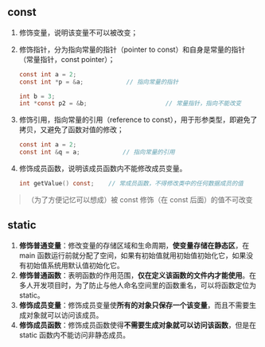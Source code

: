 ## const



1. 修饰变量，说明该变量不可以被改变；

2. 修饰指针，分为指向常量的指针（pointer to const）和自身是常量的指针（常量指针，const pointer）；

   ```c
   const int a = 2;
   const int *p = &a;            // 指向常量的指针
   
   int b = 3;
   int *const p2 = &b;						// 常量指针，指向不能改变
   ```

3. 修饰引用，指向常量的引用（reference to const），用于形参类型，即避免了拷贝，又避免了函数对值的修改；

   ```c
   const int a = 2;
   const int &q = a;			// 指向常量的引用
   ```

4. 修饰成员函数，说明该成员函数内不能修改成员变量。

   ```c
   int getValue() const;  	// 常成员函数，不得修改类中的任何数据成员的值
   ```

> （为了方便记忆可以想成）被 const 修饰（在 const 后面）的值不可改变

## static

1. **修饰普通变量**：修改变量的存储区域和生命周期，**使变量存储在静态区**，在 main 函数运行前就分配了空间，如果有初始值就用初始值初始化它，如果没有初始值系统用默认值初始化它。
2. **修饰普通函数**：表明函数的作用范围，**仅在定义该函数的文件内才能使用**。在多人开发项目时，为了防止与他人命名空间里的函数重名，可以将函数定位为 static。
3. **修饰成员变量**：修饰成员变量使**所有的对象只保存一个该变量**，而且不需要生成对象就可以访问该成员。
4. **修饰成员函数**：修饰成员函数使得**不需要生成对象就可以访问该函数**，但是在 static 函数内不能访问非静态成员。